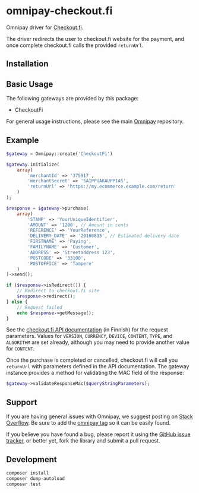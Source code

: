 # omnipay-checkout.fi

Omnipay driver for [Checkout.fi](http://www.checkout.fi/).

The driver redirects the user to checkout.fi website for the payment, and once complete checkout.fi calls the provided `returnUrl`.

## Installation

## Basic Usage

The following gateways are provided by this package:

* CheckoutFi

For general usage instructions, please see the main [Omnipay](https://github.com/thephpleague/omnipay) repository.

## Example

```php
$gateway = Omnipay::create('CheckoutFi')

$gateway.initialize(
    array(
        'merchantId' => '375917',
        'merchantSecret' => 'SAIPPUAKAUPPIAS',
        'returnUrl' => 'https://my.ecommerce.example.com/return'
    )
);

$response = $gateway->purchase(
    array(
        'STAMP' => 'YourUniqueIdentifier',
        'AMOUNT' => '1200', // Amount in cents
        'REFERENCE' => 'YourReference',
        'DELIVERY_DATE' => '20160815', // Estimated delivery date
        'FIRSTNAME' => 'Paying',
        'FAMILYNAME' => 'Customer',
        'ADDRESS' => 'Streetaddress 123',
        'POSTCODE' => '33100',
        'POSTOFFICE' => 'Tampere'
    )
)->send();

if ($response->isRedirect()) {
    // Redirect to checkout.fi site
    $response->redirect();
} else {
    // Request failed
    echo $response->getMessage();
}
```

See the [checkout.fi API documentation](http://www.checkout.fi/materiaalit/tekninen-materiaali/) (in Finnish) for the request parameters. Values for `VERSION`, `CURRENCY`, `DEVICE`, `CONTENT`, `TYPE`, and `ALGORITHM` are set already, although you may need to provide another value for `CONTENT`.

Once the purchase is completed or cancelled, checkout.fi will call you `returnUrl` with parameters defined in the API documentation. The gateway instance provides a method for validating the MAC field of the response:

```php
$gateway->validateResponseMac($queryStringParameters);
```

## Support

If you are having general issues with Omnipay, we suggest posting on [Stack Overflow](http://stackoverflow.com/). Be sure to add the [omnipay tag](http://stackoverflow.com/questions/tagged/omnipay) so it can be easily found.

If you believe you have found a bug, please report it using the [GitHub issue tracker](https://github.com/vesse/omnipay-checkout.fi/issues), or better yet, fork the library and submit a pull request.

## Development

```bash
composer install
composer dump-autoload
composer test
```
